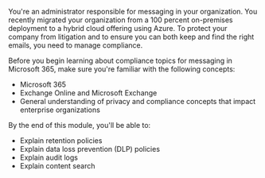 You're an administrator responsible for messaging in your organization. You recently migrated your organization from a 100 percent on-premises deployment to a hybrid cloud offering using Azure. To protect your company from litigation and to ensure you can both keep and find the right emails, you need to manage compliance.

Before you begin learning about compliance topics for messaging in Microsoft 365, make sure you're familiar with the following concepts:

- Microsoft 365 
- Exchange Online and Microsoft Exchange
- General understanding of privacy and compliance concepts that impact enterprise organizations

By the end of this module, you'll be able to:
- Explain retention policies
- Explain data loss prevention (DLP) policies 
- Explain audit logs
- Explain content search
